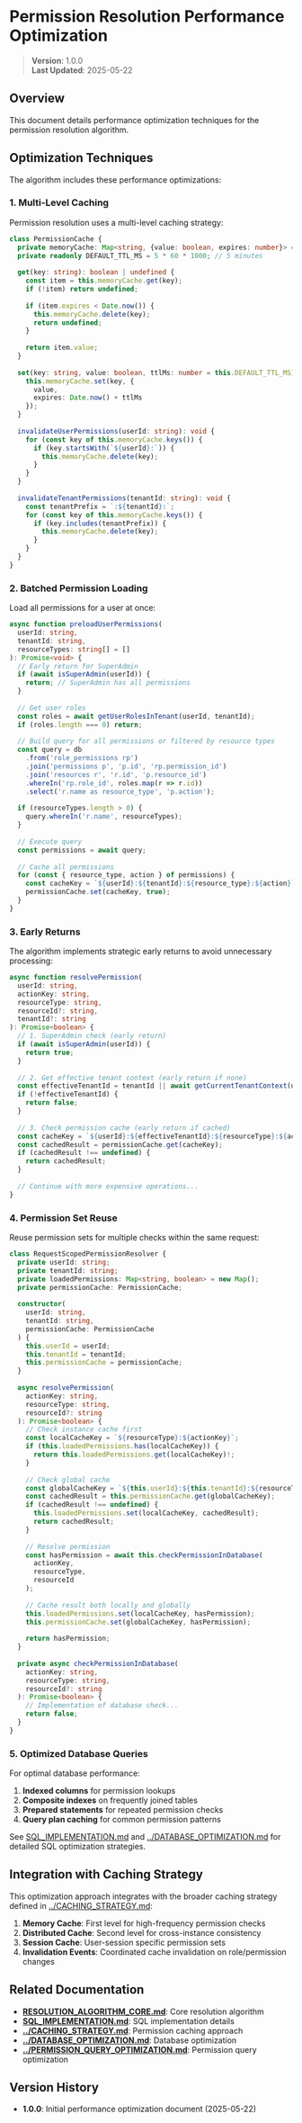 
# Permission Resolution Performance Optimization

> **Version**: 1.0.0  
> **Last Updated**: 2025-05-22

## Overview

This document details performance optimization techniques for the permission resolution algorithm.

## Optimization Techniques

The algorithm includes these performance optimizations:

### 1. Multi-Level Caching

Permission resolution uses a multi-level caching strategy:

```typescript
class PermissionCache {
  private memoryCache: Map<string, {value: boolean, expires: number}> = new Map();
  private readonly DEFAULT_TTL_MS = 5 * 60 * 1000; // 5 minutes
  
  get(key: string): boolean | undefined {
    const item = this.memoryCache.get(key);
    if (!item) return undefined;
    
    if (item.expires < Date.now()) {
      this.memoryCache.delete(key);
      return undefined;
    }
    
    return item.value;
  }
  
  set(key: string, value: boolean, ttlMs: number = this.DEFAULT_TTL_MS): void {
    this.memoryCache.set(key, {
      value,
      expires: Date.now() + ttlMs
    });
  }
  
  invalidateUserPermissions(userId: string): void {
    for (const key of this.memoryCache.keys()) {
      if (key.startsWith(`${userId}:`)) {
        this.memoryCache.delete(key);
      }
    }
  }
  
  invalidateTenantPermissions(tenantId: string): void {
    const tenantPrefix = `:${tenantId}:`;
    for (const key of this.memoryCache.keys()) {
      if (key.includes(tenantPrefix)) {
        this.memoryCache.delete(key);
      }
    }
  }
}
```

### 2. Batched Permission Loading

Load all permissions for a user at once:

```typescript
async function preloadUserPermissions(
  userId: string,
  tenantId: string,
  resourceTypes: string[] = []
): Promise<void> {
  // Early return for SuperAdmin
  if (await isSuperAdmin(userId)) {
    return; // SuperAdmin has all permissions
  }
  
  // Get user roles
  const roles = await getUserRolesInTenant(userId, tenantId);
  if (roles.length === 0) return;
  
  // Build query for all permissions or filtered by resource types
  const query = db
    .from('role_permissions rp')
    .join('permissions p', 'p.id', 'rp.permission_id')
    .join('resources r', 'r.id', 'p.resource_id')
    .whereIn('rp.role_id', roles.map(r => r.id))
    .select('r.name as resource_type', 'p.action');
    
  if (resourceTypes.length > 0) {
    query.whereIn('r.name', resourceTypes);
  }
  
  // Execute query
  const permissions = await query;
  
  // Cache all permissions
  for (const { resource_type, action } of permissions) {
    const cacheKey = `${userId}:${tenantId}:${resource_type}:${action}`;
    permissionCache.set(cacheKey, true);
  }
}
```

### 3. Early Returns

The algorithm implements strategic early returns to avoid unnecessary processing:

```typescript
async function resolvePermission(
  userId: string,
  actionKey: string,
  resourceType: string,
  resourceId?: string,
  tenantId?: string
): Promise<boolean> {
  // 1. SuperAdmin check (early return)
  if (await isSuperAdmin(userId)) {
    return true;
  }
  
  // 2. Get effective tenant context (early return if none)
  const effectiveTenantId = tenantId || await getCurrentTenantContext(userId);
  if (!effectiveTenantId) {
    return false;
  }
  
  // 3. Check permission cache (early return if cached)
  const cacheKey = `${userId}:${effectiveTenantId}:${resourceType}:${actionKey}`;
  const cachedResult = permissionCache.get(cacheKey);
  if (cachedResult !== undefined) {
    return cachedResult;
  }
  
  // Continue with more expensive operations...
}
```

### 4. Permission Set Reuse

Reuse permission sets for multiple checks within the same request:

```typescript
class RequestScopedPermissionResolver {
  private userId: string;
  private tenantId: string;
  private loadedPermissions: Map<string, boolean> = new Map();
  private permissionCache: PermissionCache;
  
  constructor(
    userId: string,
    tenantId: string,
    permissionCache: PermissionCache
  ) {
    this.userId = userId;
    this.tenantId = tenantId;
    this.permissionCache = permissionCache;
  }
  
  async resolvePermission(
    actionKey: string,
    resourceType: string,
    resourceId?: string
  ): Promise<boolean> {
    // Check instance cache first
    const localCacheKey = `${resourceType}:${actionKey}`;
    if (this.loadedPermissions.has(localCacheKey)) {
      return this.loadedPermissions.get(localCacheKey)!;
    }
    
    // Check global cache
    const globalCacheKey = `${this.userId}:${this.tenantId}:${resourceType}:${actionKey}`;
    const cachedResult = this.permissionCache.get(globalCacheKey);
    if (cachedResult !== undefined) {
      this.loadedPermissions.set(localCacheKey, cachedResult);
      return cachedResult;
    }
    
    // Resolve permission
    const hasPermission = await this.checkPermissionInDatabase(
      actionKey,
      resourceType,
      resourceId
    );
    
    // Cache result both locally and globally
    this.loadedPermissions.set(localCacheKey, hasPermission);
    this.permissionCache.set(globalCacheKey, hasPermission);
    
    return hasPermission;
  }
  
  private async checkPermissionInDatabase(
    actionKey: string,
    resourceType: string,
    resourceId?: string
  ): Promise<boolean> {
    // Implementation of database check...
    return false;
  }
}
```

### 5. Optimized Database Queries

For optimal database performance:

1. **Indexed columns** for permission lookups
2. **Composite indexes** on frequently joined tables
3. **Prepared statements** for repeated permission checks
4. **Query plan caching** for common permission patterns

See [SQL_IMPLEMENTATION.md](SQL_IMPLEMENTATION.md) and [../DATABASE_OPTIMIZATION.md](../DATABASE_OPTIMIZATION.md) for detailed SQL optimization strategies.

## Integration with Caching Strategy

This optimization approach integrates with the broader caching strategy defined in [../CACHING_STRATEGY.md](../CACHING_STRATEGY.md):

1. **Memory Cache**: First level for high-frequency permission checks
2. **Distributed Cache**: Second level for cross-instance consistency
3. **Session Cache**: User-session specific permission sets
4. **Invalidation Events**: Coordinated cache invalidation on role/permission changes

## Related Documentation

- **[RESOLUTION_ALGORITHM_CORE.md](RESOLUTION_ALGORITHM_CORE.md)**: Core resolution algorithm
- **[SQL_IMPLEMENTATION.md](SQL_IMPLEMENTATION.md)**: SQL implementation details
- **[../CACHING_STRATEGY.md](../CACHING_STRATEGY.md)**: Permission caching approach
- **[../DATABASE_OPTIMIZATION.md](../DATABASE_OPTIMIZATION.md)**: Database optimization
- **[../PERMISSION_QUERY_OPTIMIZATION.md](../PERMISSION_QUERY_OPTIMIZATION.md)**: Permission query optimization

## Version History

- **1.0.0**: Initial performance optimization document (2025-05-22)
